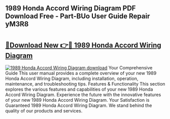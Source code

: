 ## 1989 Honda Accord Wiring Diagram PDF Download Free - Part-BUo User Guide Repair yM3R8

# <h2><a href="http://dfhlnu.blite.top/?on=1989+Honda+Accord+Wiring+Diagram">🔗Download New 👉🔴 1989 Honda Accord Wiring Diagram</a></h2>

[![1989 Honda Accord Wiring Diagram download](https://i.imgur.com/lujVjoI.png)](http://dfhlnu.blite.top/?on=1989+Honda+Accord+Wiring+Diagram)
Your Comprehensive Guide This user manual provides a complete overview of your new 1989 Honda Accord Wiring Diagram, including installation, operation, maintenance, and troubleshooting tips. Features & Functionality This section explores the various features and capabilities of your new 1989 Honda Accord Wiring Diagram. Experience the future with the innovative features of your new 1989 Honda Accord Wiring Diagram. Your Satisfaction is Guaranteed 1989 Honda Accord Wiring Diagram. We stand behind the quality of our products and services.
